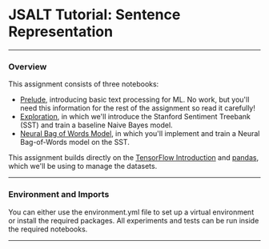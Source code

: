 # JSALT Tutorial: Sentence Representation

---

### Overview

This assignment consists of three notebooks:
* [Prelude](Prelude.ipynb), introducing basic text processing for ML. No work,
  but you'll need this information for the rest of the assignment so read it carefully!
* [Exploration](Exploration.ipynb), in which we'll introduce the Stanford 
  Sentiment Treebank (SST) and train a baseline Naive Bayes model.
* [Neural Bag of Words Model](NeuralBOW.ipynb), in which you'll implement and train a Neural 
  Bag-of-Words model on the SST.

This assignment builds directly on the [TensorFlow Introduction](../a1/tensorflow/tensorflow.ipynb) and [pandas](https://pandas.pydata.org/pandas-docs/stable/index.html), which we'll be using to manage the datasets.

---

### Environment and Imports

You can either use the environment.yml file to set up a virtual environment or install the required packages. All experiments and tests can be run inside the required notebooks.

---

